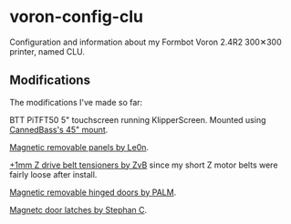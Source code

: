 # voron-config-clu
Configuration and information about my Formbot Voron 2.4R2 300✕300 printer, named CLU.

## Modifications

The modifications I've made so far:

BTT PiTFT50 5" touchscreen running KlipperScreen. Mounted using [CannedBass's 45" mount](https://github.com/VoronDesign/VoronUsers/tree/master/printer_mods/CannedBass/PITFT50_45_degree_mount).

[Magnetic removable panels by Le0n](https://github.com/VoronDesign/VoronUsers/tree/master/printer_mods/Le0n/Magnetic_Panels_with_Magnet_Inserts).

[+1mm Z drive belt tensioners by ZvB](https://www.printables.com/model/356388-voron-v24-z-belt-loop-tensioners-1mm) since my short Z motor belts were fairly loose after install.

[Magnetic removable hinged doors by PALM](https://www.printables.com/model/221377-voron-24-magnetic-door-hinges).

[Magnetc door latches by Stephan C](https://www.printables.com/model/419658-magnet-door-latches-for-voron/comments/780939).
